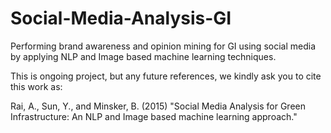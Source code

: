 # Social-Media-Analysis-GI
Performing brand awareness and opinion mining for GI using social media 
by applying NLP and Image based machine learning techniques.

This is ongoing project, but any future references, we kindly ask you to cite this work as:

Rai, A., Sun, Y., and Minsker, B. (2015) "Social Media Analysis for Green Infrastructure: An NLP and Image based machine learning approach."

 
